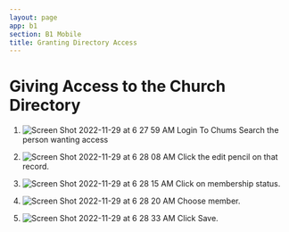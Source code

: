 ```yaml
---
layout: page
app: b1
section: B1 Mobile
title: Granting Directory Access
---
```


# Giving Access to the Church Directory

1. ![Screen Shot 2022-11-29 at 6 27 59 AM](https://user-images.githubusercontent.com/65249159/204538892-7f1f9b04-cc94-4b5c-af3d-32b36775597f.png)
   Login To Chums Search the person wanting access

2. ![Screen Shot 2022-11-29 at 6 28 08 AM](https://user-images.githubusercontent.com/65249159/204538986-979e59af-96d5-49ec-8975-a9629799d4f6.png)
   Click the edit pencil on that record.

3. ![Screen Shot 2022-11-29 at 6 28 15 AM](https://user-images.githubusercontent.com/65249159/204539076-2ccc24c4-cb33-4c78-adaf-d4b44cd3a6ea.png)
   Click on membership status.

4. ![Screen Shot 2022-11-29 at 6 28 20 AM](https://user-images.githubusercontent.com/65249159/204539170-1242bf40-fe36-4e63-b7fa-f00fa12abc53.png)
   Choose member.

5. ![Screen Shot 2022-11-29 at 6 28 33 AM](https://user-images.githubusercontent.com/65249159/204539221-568ec6f5-e01e-4124-a278-c7a166faadf9.png)
   Click Save.
